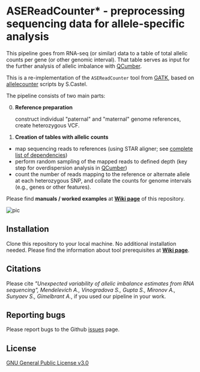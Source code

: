 # ASEReadCounter* - preprocessing sequencing data for allele-specific analysis
This pipeline goes from RNA-seq (or similar) data to a table of total allelic counts per gene (or other genomic interval). That table serves as input for the further analysis of allelic imbalance with [QCumber](https://github.com/gimelbrantlab/QCumber). 

This is a re-implementation of the `ASEReadCounter` tool from [GATK](https://genomebiology.biomedcentral.com/articles/10.1186/s13059-015-0762-6), based on [allelecounter](https://github.com/secastel/allelecounter) scripts by S.Castel.

The pipeline consists of two main parts:

0. **Reference preparation**

     construct individual "paternal" and "maternal" genome references, create heterozygous VCF.

1. **Creation of tables with allelic counts**

  * map sequencing reads to references (using STAR aligner; see [complete list of dependencies](https://github.com/gimelbrantlab/ASEReadCounter_star/wiki/Prerequisites:-tools-and-packages))
  * perform random sampling of the mapped reads to defined depth (key step for overdispersion analysis in [QCumber](https://github.com/gimelbrantlab/QCumber))
  * count the number of reads mapping to the reference or alternate allele at each heterozygous SNP, and collate the counts for genome intervals (e.g., genes or other features).

Please find **manuals / worked examples** at **[Wiki page](https://github.com/gimelbrantlab/ASEReadCounter_star/wiki)** of this repository.


![pic](https://github.com/gimelbrantlab/ASEReadCounter_star/ASEReadCounter_star_flowchart_short.svg)


## Installation

Clone this repository to your local machine. No additional installation needed.
Please find the information about tool prerequisites at **[Wiki page](https://github.com/gimelbrantlab/ASEReadCounter_star/wiki)**.

## Citations

Please cite _"Unexpected variability of allelic imbalance estimates from RNA sequencing", Mendelevich A.*, Vinogradova S.*, Gupta S., Mironov A., Sunyaev S., Gimelbrant A._, if you used our pipeline in your work.

## Reporting bugs

Please report bugs to the Github [issues](https://github.com/gimelbrantlab/ASEReadCounter_star/issues) page.

## License

[GNU General Public License v3.0](https://github.com/gimelbrantlab/ASEReadCounter_star/blob/master/LICENSE)









